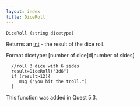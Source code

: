 ```yaml
---
layout: index
title: DiceRoll
---
```


    DiceRoll (string dicetype)

Returns an [int](../../types/int.html) - the result of the dice roll.

Format dicetype: [number of dice]d[number of sides]

      //roll 3 dice with 6 sides
      result=DiceRoll("3d6")
      if (result>12){
         msg ("you hit the troll.")
      } 

This function was added in Quest 5.3.
